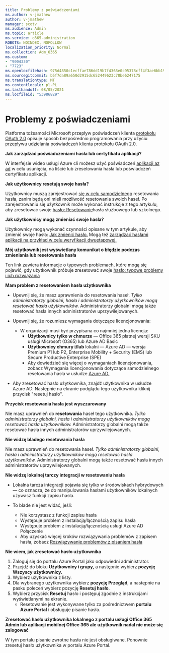 ```yaml
---
title: Problemy z poświadczeniami
ms.author: v-jmathew
author: v-jmathew
manager: scotv
ms.audience: Admin
ms.topic: article
ms.service: o365-administration
ROBOTS: NOINDEX, NOFOLLOW
localization_priority: Normal
ms.collection: Adm_O365
ms.custom:
- "9004330"
- "7723"
ms.openlocfilehash: 975d4850c1ecffae786dd19b7f4363e0c95378cff4f3ae6bb1968af33ef810b0
ms.sourcegitcommit: b5f7da89a650d2915dc652449623c78be6247175
ms.translationtype: MT
ms.contentlocale: pl-PL
ms.lasthandoff: 08/05/2021
ms.locfileid: "53986829"
---
```

# <a name="issues-with-credentials"></a>Problemy z poświadczeniami

Platforma tożsamości Microsoft przepływ poświadczeń klienta [protokołu OAuth 2.0](https://docs.microsoft.com/azure/active-directory/develop/v2-oauth2-client-creds-grant-flow) opisuje sposób bezpośrednio programowania przy użyciu przepływu udzielania poświadczeń klienta protokołu OAuth 2.0.

**Jak zarządzać poświadczeniami hasła lub certyfikatu aplikacji?**

W interfejsie wideo usługi Azure cli możesz użyć poświadczeń [aplikacji az ad](https://docs.microsoft.com/cli/azure/ad/app/credential) w celu usunięcia, na liście lub zresetowania hasła lub poświadczeń certyfikatu aplikacji.

**Jak użytkownicy resetują swoje hasła?**

Użytkownicy muszą zarejestrować [się w celu samodzielnego](https://docs.microsoft.com/azure/active-directory/user-help/active-directory-passwords-reset-register) resetowania hasła, zanim będą oni mieli możliwość resetowania swoich haseł. Po zarejestrowaniu się użytkownik może wykonać instrukcje z tego artykułu, aby zresetować swoje [hasło: Resetowanie](https://docs.microsoft.com/azure/active-directory/user-help/user-help-reset-password#how-to-reset-or-unlock-your-password-for-a-work-or-school-account)hasła służbowego lub szkolnego.

**Jak użytkownicy mogą zmieniać swoje hasła?**

Użytkownicy mogą wykonać czynności opisane w tym artykule, aby zmienić swoje hasła: [Jak zmienić hasło.](https://docs.microsoft.com/azure/active-directory/user-help/user-help-reset-password#how-to-change-your-password)
Mogą też [zarządzać hasłami aplikacji na przykład w celu weryfikacji dwuetapowej.](https://docs.microsoft.com/azure/active-directory/user-help/multi-factor-authentication-end-user-app-passwords)

**Mój użytkownik jest wyświetlany komunikat o błędzie podczas zmieniania lub resetowania hasła**

Ten link zawiera informacje o typowych problemach, które mogą się pojawić, gdy użytkownik próbuje zresetować swoje [hasło: typowe problemy i ich rozwiązania](https://docs.microsoft.com/azure/active-directory/user-help/user-help-reset-password#common-problems-and-their-solutions)

**Mam problem z resetowaniem hasła użytkownika**

- Upewnij się, że masz uprawnienia do resetowania haseł. *Tylko administratorzy globalni, hasła i administratorzy użytkowników mogą resetować hasła użytkowników.* Administratorzy globalni mogą także resetować hasła innych administratorów uprzywilejowanych.

- Upewnij się, że rozumiesz wymagania dotyczące licencjonowania:

  - W organizacji musi być przypisana co najmniej jedna licencja:
    - **Użytkownicy tylko w chmurze** — Office 365 płatnej wersji SKU usługi Microsoft (O365) lub Azure AD Basic
    - **Użytkownicy chmury i/lub** lokalni — Azure AD — wersja Premium P1 lub P2, Enterprise Mobility + Security (EMS) lub Secure Productive Enterprise (SPE)
    - Aby dowiedzieć się więcej o wymaganiach licencjonowania, zobacz Wymagania licencjonowania dotyczące samodzielnego resetowania hasła w usłudze [Azure AD.](https://docs.microsoft.com/azure/active-directory/active-directory-passwords-licensing)
- Aby zresetować hasło użytkownika, znajdź użytkownika w usłudze Azure AD. Następnie na ekranie podglądu tego użytkownika kliknij przycisk "resetuj hasło".

**Przycisk resetowania hasła jest wyszzarowany**

Nie masz uprawnień do **resetowania** haseł tego użytkownika. *Tylko administratorzy globalni, hasła i administratorzy użytkowników mogą resetować hasła użytkowników.* Administratorzy globalni mogą także resetować hasła innych administratorów uprzywilejowanych.

**Nie widzę bladego resetowania hasła**

Nie masz uprawnień do resetowania haseł. *Tylko administratorzy globalni, hasła i administratorzy użytkowników mogą resetować hasła użytkowników.* Administratorzy globalni mogą także resetować hasła innych administratorów uprzywilejowanych.

**Nie widzę lokalnej tarczy integracji w resetowaniu hasła**

- Lokalna tarcza integracji pojawia się tylko w środowiskach hybrydowych — co oznacza, że do manipulowania hasłami użytkowników lokalnych używasz funkcji zapisu hasła.

- To blade nie jest widać, jeśli:

  - Nie korzystasz z funkcji zapisu hasła
  - Występuje problem z instalacją/łącznością zapisu hasła
  - Występuje problem z instalacją/łącznością usługi Azure AD Połączenie
  - Aby uzyskać więcej kroków rozwiązywania problemów z zapisem hasła, zobacz [Rozwiązywanie problemów z pisaniem hasła](https://docs.microsoft.com/azure/active-directory/authentication/troubleshoot-sspr-writeback)

**Nie wiem, jak zresetować hasło użytkownika**

1. Zaloguj się do portalu Azure Portal jako odpowiedni administrator.
2. Przejdź do bloku **Użytkownicy i grupy,** a następnie wybierz **pozycję Wszyscy użytkownicy.**
3. Wybierz użytkownika z listy.
4. Dla wybranego użytkownika wybierz **pozycję Przegląd**, a następnie na pasku poleceń wybierz pozycję **Resetuj hasło**.
5. Wybierz przycisk **Resetuj** hasło i postępuj zgodnie z instrukcjami wyświetlanymi na ekranie.
    - Resetowanie jest wykonywane tylko za pośrednictwem **portalu Azure Portal** i obsługuje pisanie hasła.

**Zresetować hasło użytkownika lokalnego z portalu usługi Office 365 Admin lub aplikacji mobilnej Office 365 ale użytkownik nadal nie może się zalogować**

W tym portalu pisanie zwrotne hasła nie jest obsługiwane. Ponownie zresetuj hasło użytkownika w portalu Azure Portal.
